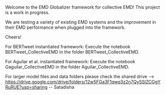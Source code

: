 Welcome to the EMD Globalizer framework for collective EMD!
This project is a work in progress.

We are testing a variety of existing EMD systems and the improvement in their EMD performance when plugged into the framework.

Cheers!

For BERTweet instantiated framework:
Execute the notebook BERTweet_CollectiveEMD in the folder BERTweet_CollectiveEMD.

For Aguilar et al. instantiated framework:
Execute the notebook Gaguilar_CollectiveEMD in the folder Aguilar_CollectiveEMD.

For larger model files and data folders please check the shared drive --> https://drive.google.com/drive/folders/12w5FGa3F1qwq3z2n7QySSlZCGgYRuRUE?usp=sharing
-- Satadisha